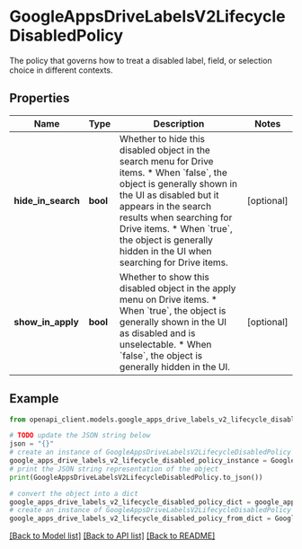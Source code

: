 # GoogleAppsDriveLabelsV2LifecycleDisabledPolicy

The policy that governs how to treat a disabled label, field, or selection choice in different contexts.

## Properties

Name | Type | Description | Notes
------------ | ------------- | ------------- | -------------
**hide_in_search** | **bool** | Whether to hide this disabled object in the search menu for Drive items. * When &#x60;false&#x60;, the object is generally shown in the UI as disabled but it appears in the search results when searching for Drive items. * When &#x60;true&#x60;, the object is generally hidden in the UI when searching for Drive items. | [optional] 
**show_in_apply** | **bool** | Whether to show this disabled object in the apply menu on Drive items. * When &#x60;true&#x60;, the object is generally shown in the UI as disabled and is unselectable. * When &#x60;false&#x60;, the object is generally hidden in the UI. | [optional] 

## Example

```python
from openapi_client.models.google_apps_drive_labels_v2_lifecycle_disabled_policy import GoogleAppsDriveLabelsV2LifecycleDisabledPolicy

# TODO update the JSON string below
json = "{}"
# create an instance of GoogleAppsDriveLabelsV2LifecycleDisabledPolicy from a JSON string
google_apps_drive_labels_v2_lifecycle_disabled_policy_instance = GoogleAppsDriveLabelsV2LifecycleDisabledPolicy.from_json(json)
# print the JSON string representation of the object
print(GoogleAppsDriveLabelsV2LifecycleDisabledPolicy.to_json())

# convert the object into a dict
google_apps_drive_labels_v2_lifecycle_disabled_policy_dict = google_apps_drive_labels_v2_lifecycle_disabled_policy_instance.to_dict()
# create an instance of GoogleAppsDriveLabelsV2LifecycleDisabledPolicy from a dict
google_apps_drive_labels_v2_lifecycle_disabled_policy_from_dict = GoogleAppsDriveLabelsV2LifecycleDisabledPolicy.from_dict(google_apps_drive_labels_v2_lifecycle_disabled_policy_dict)
```
[[Back to Model list]](../README.md#documentation-for-models) [[Back to API list]](../README.md#documentation-for-api-endpoints) [[Back to README]](../README.md)


